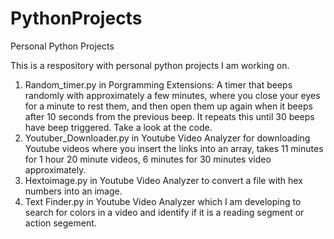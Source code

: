 # PythonProjects
Personal Python Projects

This is a respository with personal python projects I am working on.

1) Random_timer.py in Porgramming Extensions: A timer that beeps randomly with approximately a few minutes, where you close your eyes for a minute to rest them, and then open them up again when it beeps after 10 seconds from the previous beep. It repeats this until 30 beeps have beep triggered. Take a look at the code.
2) Youtuber_Downloader.py in Youtube Video Analyzer for downloading Youtube videos where you insert the links into an array, takes 11 minutes for 1 hour 20 minute videos, 6 minutes for 30 minutes video approximately.
3) Hextoimage.py in Youtube Video Analyzer to convert a file with hex numbers into an image.
4) Text Finder.py in Youtube Video Analyzer which I am developing to search for colors in a video and identify if it is a reading segment or action segement.
